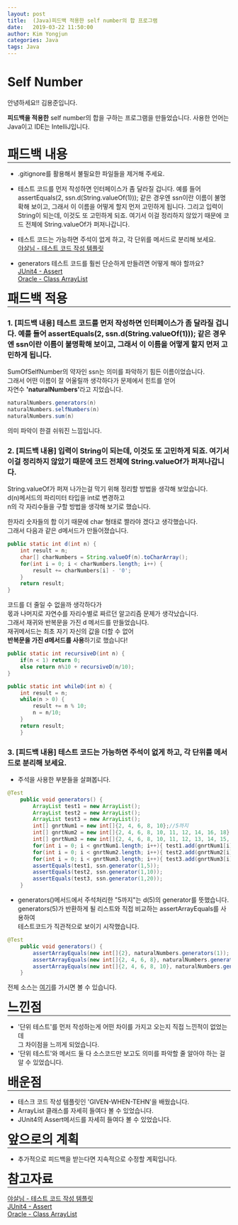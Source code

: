 ```yaml
---
layout: post
title:  (Java)피드백 적용한 self number의 합 프로그램
date:   2019-03-22 11:50:00
author: Kim Yongjun
categories: Java
tags: Java
---
```


# Self Number

안녕하세요!! 김용준입니다.

<b>피드백을 적용한</b> self number의 합을 구하는 프로그램을 만들었습니다. 
사용한 언어는 Java이고 IDE는 IntelliJ입니다.
<br><br>

<h1 style="margin:0px;"> 패드백 내용</h1>
<hr style="height:1px; margin:0px;">

- .gitignore를 활용해서 불필요한 파일들을 제거해 주세요.

- 테스트 코드를 먼저 작성하면 인터페이스가 좀 달라질 겁니다. 예를 들어 assertEquals(2, ssn.d(String.valueOf(1))); 같은 경우엔 ssn이란 이름이 불명확해 보이고, 그래서 이 이름을 어떻게 할지 먼저 고민하게 됩니다. 그리고 입력이 String이 되는데, 이것도 또 고민하게 되죠. 여기서 이걸 정리하지 않았기 때문에 코드 전체에 String.valueOf가 퍼져나갑니다.

- 테스트 코드는 가능하면 주석이 없게 하고, 각 단위를 메서드로 분리해 보세요.<br> [야살님 - 테스트 코드 작성 템플릿](https://github.com/ahastudio/til/blob/master/blog/2018/12-08-given-when-then.md?fbclid=IwAR3gKIWCiVBsbca9R16owI6CIz53bL6NSz6RTf1x0VsgcpaJ1HjKDmYPqls "테스트 코드 작성 템플릿")

- generators 테스트 코드를 훨씬 단순하게 만들려면 어떻게 해야 할까요?<br>
[JUnit4 - Assert](https://junit.org/junit4/javadoc/latest/org/junit/Assert.html?fbclid=IwAR0aw1F8zlQgm-txEPAljubFDhk4-JXzYUssR6dwHrY4VS10AE75Lg_i0ZE#assertArrayEquals(java.lang.Object[],%20java.lang.Object[]) "JUnit4 - Assert")<br>
[Oracle - Class ArrayList<E>](https://docs.oracle.com/javase/9/docs/api/java/util/ArrayList.html?fbclid=IwAR3lSla0vKojvHduTZeoaFMffrhASfi2MjwQmRyKU6U6UvhYBHT1NOxXXEk#toArray-T:A- "Oracle - Class ArrayList<E>")


<h1 style="margin:0px;"> 패드백 적용</h1>
<hr style="height:1px; margin:0px;">

### 1. [피드백 내용] 테스트 코드를 먼저 작성하면 인터페이스가 좀 달라질 겁니다. 예를 들어 assertEquals(2, ssn.d(String.valueOf(1))); 같은 경우엔 ssn이란 이름이 불명확해 보이고, 그래서 이 이름을 어떻게 할지 먼저 고민하게 됩니다. 

SumOfSelfNumber의 약자인 ssn는 의미를 파악하기 힘든 이름이었습니다.<br>
그래서 어떤 이름이 잘 어울릴까 생각하다가 문제에서 힌트를 얻어 <br>
자연수 <b>'naturalNumbers'</b>라고 지었습니다.

```java
naturalNumbers.generators(n)
naturalNumbers.selfNumbers(n)
naturalNumbers.sum(n)
```
의미 파악이 한결 쉬워진 느낌입니다.

### 2. [피드백 내용] 입력이 String이 되는데, 이것도 또 고민하게 되죠. 여기서 이걸 정리하지 않았기 때문에 코드 전체에 String.valueOf가 퍼져나갑니다.

String.valueOf가 퍼져 나가는걸 막기 위해 정리할 방법을 생각해 보았습니다.<br>
d(n)메서드의 파리미터 타입을 int로 변경하고<br> n의 각 자리수들을 구할 방법을 생각해 보기로 했습니다.

한자리 숫자들의 합 이기 때문에 char 형태로 짤라야 겠다고 생각했습니다.<br>
그래서 다음과 같은 d메서드가 만들어졌습니다.<br>
```java
public static int d(int n) {
    int result = n;
    char[] charNumbers = String.valueOf(n).toCharArray();
    for(int i = 0; i < charNumbers.length; i++) {
        result += charNumbers[i] - '0';
    }
    return result;
}
```
코드를 더 줄일 수 없을까 생각하다가 <br>
몫과 나머지로 자연수를 자리수별로 짜르던 알고리즘 문제가 생각났습니다. <br>
그래서 재귀와 반복문을 가진 d 메서드를 만들었습니다.<br>
재귀메서드는 최초 자기 자신의 값을 더할 수 없어 <br>
<b>반복문을 가진 d메서드를 사용</b>하기로 했습니다!

```java
public static int recursiveD(int n) {
    if(n < 1) return 0;
    else return n%10 + recursiveD(n/10);
}

public static int whileD(int n) {
    int result = n;
    while(n > 0) {
        result += n % 10;
        n = n/10;
    }
    return result;
    }
```
### 3. [피드백 내용] 테스트 코드는 가능하면 주석이 없게 하고, 각 단위를 메서드로 분리해 보세요.

- 주석을 사용한 부분들을 살펴봅니다.
```java
@Test
    public void generators() {
        ArrayList test1 = new ArrayList();
        ArrayList test2 = new ArrayList();
        ArrayList test3 = new ArrayList();
        int[] gnrtNum1 = new int[]{2, 4, 6, 8, 10};//5까지
        int[] gnrtNum2 = new int[]{2, 4, 6, 8, 10, 11, 12, 14, 16, 18};//10까지
        int[] gnrtNum3 = new int[]{2, 4, 6, 8, 10, 11, 12, 13, 14, 15, 16, 17, 18, 19, 21, 22, 23, 25, 27, 29};//20까지
        for(int i = 0; i < gnrtNum1.length; i++){ test1.add(gnrtNum1[i]);}
        for(int i = 0; i < gnrtNum2.length; i++){ test2.add(gnrtNum2[i]);}
        for(int i = 0; i < gnrtNum3.length; i++){ test3.add(gnrtNum3[i]);}
        assertEquals(test1, ssn.generator(1,5));
        assertEquals(test2, ssn.generator(1,10));
        assertEquals(test3, ssn.generator(1,20));
    }
```
- generators()메서드에서 주석처리한 "5까지"는 d(5)의 generator를 뜻했습니다.<br>
generators(5)가 반환하게 될 리스트와 직접 비교하는 assertArrayEquals를 사용하여<br>
테스트코드가 직관적으로 보이기 시작했습니다.
```java
@Test
    public void generators() {
        assertArrayEquals(new int[]{2}, naturalNumbers.generators(1));
        assertArrayEquals(new int[]{2, 4, 6, 8}, naturalNumbers.generators(4));
        assertArrayEquals(new int[]{2, 4, 6, 8, 10}, naturalNumbers.generators(5));
    }
```

전체 소스는 [여기](https://github.com/KimYongjun413/DalLab-Mentoring/tree/master/SelfNumber "Self Number GitHub")를 가시면 볼 수 있습니다.

<h1 style="margin:0px;"> 느낀점 </h1>
<hr style="height:1px; margin:0px;"/>

- '단위 테스트'를 먼저 작성하는게 어떤 차이를 가지고 오는지 직접 느낀적이 없었는데<br>
그 차이점을 느끼게 되었습니다. 
- '단위 테스트'와 메서드 둘 다 소스코드만 보고도 의미를 파악할 줄 알아야 하는 걸 알 수 있었습니다.

<h1 style="margin:0px;"> 배운점 </h1>
<hr style="height:1px; margin:0px;">

- 테스크 코드 작성 템플릿인 'GIVEN-WHEN-TEHN'을 배웠습니다.
- ArrayList 클래스를 자세히 들여다 볼 수 있었습니다.
- JUnit4의 Assert메서드를 자세히 들여다 볼 수 있었습니다.

<h1 style="margin:0px;"> 앞으로의 계획 </h1>
<hr style="height:1px; margin:0px;">

- 추가적으로 피드백을 받는다면 지속적으로 수정할 계획입니다.

<h1 style="margin:0px;"> 참고자료 </h1>
<hr style="height:1px; margin:0px;">

[야살님 - 테스트 코드 작성 템플릿](https://github.com/ahastudio/til/blob/master/blog/2018/12-08-given-when-then.md?fbclid=IwAR3gKIWCiVBsbca9R16owI6CIz53bL6NSz6RTf1x0VsgcpaJ1HjKDmYPqls "테스트 코드 작성 템플릿")<br>
[JUnit4 - Assert](https://junit.org/junit4/javadoc/latest/org/junit/Assert.html?fbclid=IwAR0aw1F8zlQgm-txEPAljubFDhk4-JXzYUssR6dwHrY4VS10AE75Lg_i0ZE#assertArrayEquals(java.lang.Object[],%20java.lang.Object[]) "JUnit4 - Assert")<br>
[Oracle - Class ArrayList<E>](https://docs.oracle.com/javase/9/docs/api/java/util/ArrayList.html?fbclid=IwAR3lSla0vKojvHduTZeoaFMffrhASfi2MjwQmRyKU6U6UvhYBHT1NOxXXEk#toArray-T:A- "Oracle - Class ArrayList<E>")
